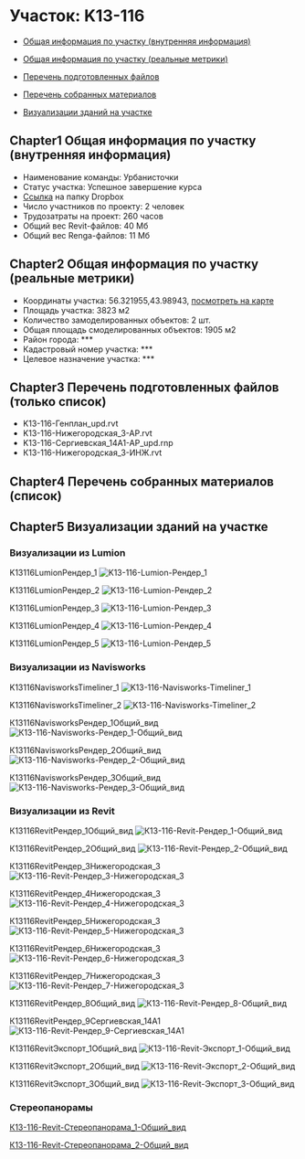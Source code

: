 # Участок: K13-116

* [Общая информация по участку (внутренняя информация)](#Chapter1)

* [Общая информация по участку (реальные метрики)](#Chapter2)

* [Перечень подготовленных файлов](#Chapter3)

* [Перечень собранных материалов](#Chapter4)

* [Визуализации зданий на участке](#Chapter5)

## <a id="test">Chapter1</a> Общая информация по участку (внутренняя информация)
+ Наименование команды: Урбанисточки
+ Статус участка: Успешное завершение курса
+ [Ссылка](https://www.dropbox.com/sh/wvvgv1nw1iqred9/AABgrQ5seFnKcEceVOw7Nj5ga/K13_116?dl=0) на папку Dropbox
+ Число участников по проекту: 2 человек
+ Трудозатраты на проект: 260 часов
+ Общий вес Revit-файлов: 40 Мб
+ Общий вес Renga-файлов: 11 Мб
## <a id="test">Chapter2</a> Общая информация по участку (реальные метрики)
+ Координаты участка: 56.321955,43.98943, [посмотреть на карте](https://yandex.ru/maps/47/nizhny-novgorod/?ll=56.321955%2C43.98943&z=19)
+ Площадь участка: 3823 м2
+ Количество замоделированных объектов: 2 шт.
+ Общая площадь смоделированных объектов: 1905 м2
+ Район города: *** 
+ Кадастровый номер участка: *** 
+ Целевое назначение участка: *** 
## <a id="test">Chapter3</a> Перечень подготовленных файлов (только список)
+ K13-116-Генплан_upd.rvt
+ K13-116-Нижегородская_3-АР.rvt
+ K13-116-Сергиевская_14А1-АР_upd.rnp
+ К13-116-Нижегородская_3-ИНЖ.rvt
## <a id="test">Chapter4</a> Перечень собранных материалов (список)
## <a id="test">Chapter5</a> Визуализации зданий на участке
### Визуализации из Lumion
K13116LumionРендер_1
![K13-116-Lumion-Рендер_1](/Images/K13_116/K13-116-Lumion-Рендер_1_Compressed.jpg)

K13116LumionРендер_2
![K13-116-Lumion-Рендер_2](/Images/K13_116/K13-116-Lumion-Рендер_2_Compressed.jpg)

K13116LumionРендер_3
![K13-116-Lumion-Рендер_3](/Images/K13_116/K13-116-Lumion-Рендер_3_Compressed.jpg)

K13116LumionРендер_4
![K13-116-Lumion-Рендер_4](/Images/K13_116/K13-116-Lumion-Рендер_4_Compressed.jpg)

K13116LumionРендер_5
![K13-116-Lumion-Рендер_5](/Images/K13_116/K13-116-Lumion-Рендер_5_Compressed.jpg)

### Визуализации из Navisworks
K13116NavisworksTimeliner_1
![K13-116-Navisworks-Timeliner_1](/Images/K13_116/K13-116-Navisworks-Timeliner_1_Compressed.jpg)

K13116NavisworksTimeliner_2
![K13-116-Navisworks-Timeliner_2](/Images/K13_116/K13-116-Navisworks-Timeliner_2_Compressed.jpg)

К13116NavisworksРендер_1Общий_вид
![К13-116-Navisworks-Рендер_1-Общий_вид](/Images/K13_116/К13-116-Navisworks-Рендер_1-Общий_вид_Compressed.jpg)

К13116NavisworksРендер_2Общий_вид
![К13-116-Navisworks-Рендер_2-Общий_вид](/Images/K13_116/К13-116-Navisworks-Рендер_2-Общий_вид_Compressed.jpg)

К13116NavisworksРендер_3Общий_вид
![К13-116-Navisworks-Рендер_3-Общий_вид](/Images/K13_116/К13-116-Navisworks-Рендер_3-Общий_вид_Compressed.jpg)

### Визуализации из Revit
К13116RevitРендер_1Общий_вид
![К13-116-Revit-Рендер_1-Общий_вид](/Images/K13_116/К13-116-Revit-Рендер_1-Общий_вид_Compressed.jpg)

К13116RevitРендер_2Общий_вид
![К13-116-Revit-Рендер_2-Общий_вид](/Images/K13_116/К13-116-Revit-Рендер_2-Общий_вид_Compressed.jpg)

К13116RevitРендер_3Нижегородская_3
![К13-116-Revit-Рендер_3-Нижегородская_3](/Images/K13_116/К13-116-Revit-Рендер_3-Нижегородская_3_Compressed.jpg)

К13116RevitРендер_4Нижегородская_3
![К13-116-Revit-Рендер_4-Нижегородская_3](/Images/K13_116/К13-116-Revit-Рендер_4-Нижегородская_3_Compressed.jpg)

К13116RevitРендер_5Нижегородская_3
![К13-116-Revit-Рендер_5-Нижегородская_3](/Images/K13_116/К13-116-Revit-Рендер_5-Нижегородская_3_Compressed.jpg)

К13116RevitРендер_6Нижегородская_3
![К13-116-Revit-Рендер_6-Нижегородская_3](/Images/K13_116/К13-116-Revit-Рендер_6-Нижегородская_3_Compressed.jpg)

К13116RevitРендер_7Нижегородская_3
![К13-116-Revit-Рендер_7-Нижегородская_3](/Images/K13_116/К13-116-Revit-Рендер_7-Нижегородская_3_Compressed.jpg)

К13116RevitРендер_8Общий_вид
![К13-116-Revit-Рендер_8-Общий_вид](/Images/K13_116/К13-116-Revit-Рендер_8-Общий_вид_Compressed.jpg)

К13116RevitРендер_9Сергиевская_14А1
![К13-116-Revit-Рендер_9-Сергиевская_14А1](/Images/K13_116/К13-116-Revit-Рендер_9-Сергиевская_14А1_Compressed.jpg)

К13116RevitЭкспорт_1Общий_вид
![К13-116-Revit-Экспорт_1-Общий_вид](/Images/K13_116/К13-116-Revit-Экспорт_1-Общий_вид_Compressed.jpg)

К13116RevitЭкспорт_2Общий_вид
![К13-116-Revit-Экспорт_2-Общий_вид](/Images/K13_116/К13-116-Revit-Экспорт_2-Общий_вид_Compressed.jpg)

К13116RevitЭкспорт_3Общий_вид
![К13-116-Revit-Экспорт_3-Общий_вид](/Images/K13_116/К13-116-Revit-Экспорт_3-Общий_вид_Compressed.jpg)

### Стереопанорамы
[К13-116-Revit-Стереопанорама_1-Общий_вид](https://pano.autodesk.com/pano.html?url=jpgs/f727dc3f-f290-42da-ab1b-1597bfafb57a&version=2)

[К13-116-Revit-Стереопанорама_2-Общий_вид](https://pano.autodesk.com/pano.html?url=jpgs/9f396196-0048-4286-b6a7-3577d27875f7&version=2)

